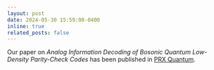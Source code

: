 ```yaml
---
layout: post
date: 2024-05-30 15:59:00-0400
inline: true
related_posts: false
---
```


Our paper on _Analog Information Decoding of Bosonic Quantum Low-Density Parity-Check Codes_ has been published in [PRX Quantum](https://journals.aps.org/prxquantum/abstract/10.1103/PRXQuantum.5.020349).
